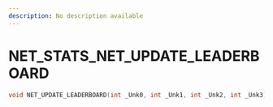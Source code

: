 ```yaml
---
description: No description available 
---
```


# NET_STATS\_NET_UPDATE_LEADERBOARD

```cpp
void NET_UPDATE_LEADERBOARD(int _Unk0, int _Unk1, int _Unk2, int _Unk3);
```